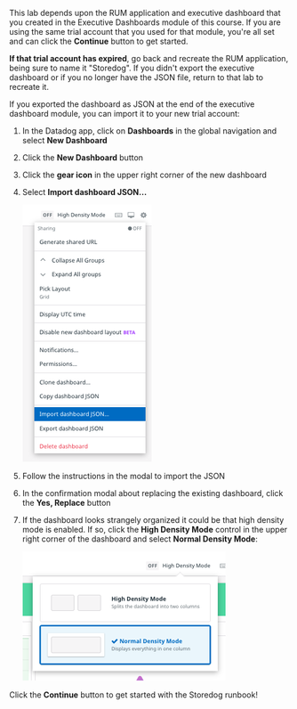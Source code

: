 This lab depends upon the RUM application and executive dashboard that you created in the Executive Dashboards module of this course. If you are using the same trial account that you used for that module, you're all set and can click the **Continue** button to get started.

**If that trial account has expired**, go back and recreate the RUM application, being sure to name it "Storedog". If you didn't export the executive dashboard or if you no longer have the JSON file, return to that lab to recreate it.

If you exported the dashboard as JSON at the end of the executive dashboard module, you can import it to your new trial account:

1. In the Datadog app, click on **Dashboards** in the global navigation and select **New Dashboard**
1. Click the **New Dashboard** button
1. Click the **gear icon** in the upper right corner of the new dashboard
1. Select **Import dashboard JSON...**

   ![Import dashboard JSON](./assets/import_dashboard_json.png)
1. Follow the instructions in the modal to import the JSON
1. In the confirmation modal about replacing the existing dashboard, click the **Yes, Replace** button
1. If the dashboard looks strangely organized it could be that high density mode is enabled. If so, click the **High Density Mode** control in the upper right corner of the dashboard and select **Normal Density Mode**:

   ![Normal density mode activated](./assets/normal_density_mode_activated.png)

Click the **Continue** button to get started with the Storedog runbook!